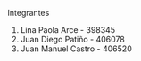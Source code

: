 Integrantes
1. Lina Paola Arce - 398345
2. Juan Diego Patiño - 406078
3. Juan Manuel Castro - 406520
